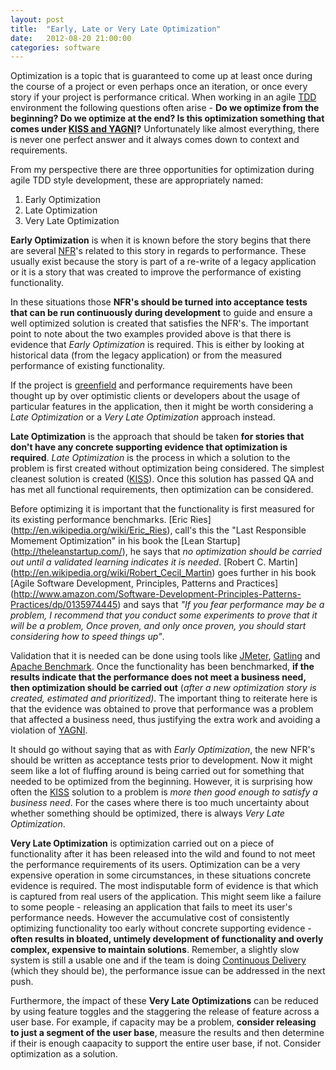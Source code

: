 ```yaml
---
layout: post
title:  "Early, Late or Very Late Optimization"
date:   2012-08-20 21:00:00
categories: software
---
```


Optimization is a topic that is guaranteed to come up at least once during the course of a project or even perhaps once an iteration, or once every story if your project is performance critical. When working in an agile [TDD](http://c2.com/cgi/wiki?TestDrivenDevelopment) environment the following questions often arise - **Do we optimize from the beginning? Do we optimize at the end? Is this optimization something that comes under [KISS and YAGNI](http://www.codinghorror.com/blog/2004/10/kiss-and-yagni.html)?** Unfortunately like almost everything, there is never one perfect answer and it always comes down to context and requirements.

<!--more-->

From my perspective there are three opportunities for optimization during agile TDD style development, these are appropriately named:

1.  Early Optimization
2.  Late Optimization
3.  Very Late Optimization

**Early Optimization** is when it is known before the story begins that there are several [NFR](http://en.wikipedia.org/wiki/Non-functional_requirement)'s related to this story in regards to performance. These usually exist because the story is part of a re-write of a legacy application or it is a story that was created to improve the performance of existing functionality. 

In these situations those **NFR's should be turned into acceptance tests that can be run continuously during development** to guide and ensure a well optimized solution is created that satisfies the NFR's. The important point to note about the two examples provided above is that there is evidence that _Early Optimization_ is required. This is either by looking at historical data (from the legacy application) or from the measured performance of existing functionality. 

If the project is [greenfield](http://en.wikipedia.org/wiki/Greenfield_project) and performance requirements have been thought up by over optimistic clients or developers about the usage of particular features in the application, then it might be worth considering a _Late Optimization_ or a _Very Late Optimization_ approach instead.

**Late Optimization** is the approach that should be taken **for stories that don't have any concrete supporting evidence that optimization is required**. _Late Optimization_ is the process in which a solution to the problem is first created without optimization being considered. The simplest cleanest solution is created ([KISS](http://en.wikipedia.org/wiki/KISS_principle)). Once this solution has passed QA and has met all functional requirements, then optimization can be considered. 

Before optimizing it is important that the functionality is first measured for its existing performance benchmarks. [Eric Ries] (http://en.wikipedia.org/wiki/Eric_Ries), call's this the "Last Responsible Momement Optimization" in his book the [Lean Startup] (http://theleanstartup.com/), he says that _no optimization should be carried out until a validated learning indicates it is needed_. [Robert C. Martin] (http://en.wikipedia.org/wiki/Robert_Cecil_Martin) goes further in his book [Agile Software Development, Principles, Patterns and Practices] (http://www.amazon.com/Software-Development-Principles-Patterns-Practices/dp/0135974445) and says that _"If you fear performance may be a problem, I recommend that you conduct some experiments to prove that it will be a problem, Once proven, and only once proven, you should start considering how to speed things up"_. 

Validation that it is needed can be done using tools like [JMeter](http://jmeter.apache.org/), [Gatling](http://gatling-tool.org/) and [Apache Benchmark](http://httpd.apache.org/docs/2.2/programs/ab.html). Once the functionality has been benchmarked, **if the results indicate that the performance does not meet a business need, then optimization should be carried out** (_after a new optimization story is created, estimated and prioritized)_. The important thing to reiterate here is that the evidence was obtained to prove that performance was a problem that affected a business need, thus justifying the extra work and avoiding a violation of [YAGNI](http://martinfowler.com/bliki/Yagni.html). 

It should go without saying that as with _Early Optimization_, the new NFR's should be written as acceptance tests prior to development. Now it might seem like a lot of fluffing around is being carried out for something that needed to be optimized from the beginning. However, it is surprising how often the [KISS](http://en.wikipedia.org/wiki/KISS_principle) solution to a problem is _more then good enough to satisfy a business need_. For the cases where there is too much uncertainty about whether something should be optimized, there is always _Very Late Optimization_.

**Very Late Optimization** is optimization carried out on a piece of functionality after it has been released into the wild and found to not meet the performance requirements of its users. Optimization can be a very expensive operation in some circumstances, in these situations concrete evidence is required. The most indisputable form of evidence is that which is captured from real users of the application. This might seem like a failure to some people - releasing an application that fails to meet its user's performance needs. However the accumulative cost of consistently optimizing functionality too early without concrete supporting evidence - **often results in bloated, untimely development of functionality and overly complex, expensive to maintain solutions**. Remember, a slightly slow system is still a usable one and if the team is doing [Continuous Delivery](http://martinfowler.com/books/continuousDelivery.html) (which they should be), the performance issue can be addressed in the next push.

Furthermore, the impact of these **Very Late Optimizations** can be reduced by using feature toggles and the staggering the release of feature across a user base. For example, if capacity may be a problem, **consider releasing to just a segment of the user base**, measure the results and then determine if their is enough caapacity to support the entire user base, if not. Consider optimization as a solution.

